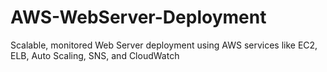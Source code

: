# AWS-WebServer-Deployment
Scalable, monitored Web Server deployment using AWS services like EC2, ELB, Auto Scaling, SNS, and CloudWatch
